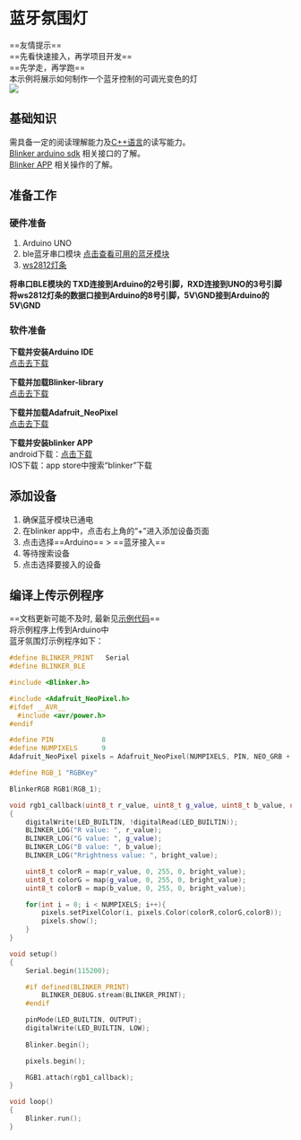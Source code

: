 # 蓝牙氛围灯  
==友情提示==  
==先看快速接入，再学项目开发==  
==先学走，再学跑==  
本示例将展示如何制作一个蓝牙控制的可调光变色的灯  
![](assets/004/01-1524476759000.gif)


## 基础知识
需具备一定的阅读理解能力及[C++语言](https://www.runoob.com/cplusplus/cpp-tutorial.html)的读写能力。  
[Blinker arduino sdk](https://diandeng.tech/doc/arduino-support "Arduino支持") 相关接口的了解。  
[Blinker APP](?file=005-APP使用/02-自定义布局 "自定义布局") 相关操作的了解。  

## 准备工作  
### 硬件准备  
1. Arduino UNO  
2. ble蓝牙串口模块 [点击查看可用的蓝牙模块](?file=003-硬件开发/01-支持的设备 "支持的设备")  
3. [ws2812灯条](https://item.taobao.com/item.htm?id=549246189905)  

**将串口BLE模块的 TXD连接到Arduino的2号引脚，RXD连接到UNO的3号引脚**  
**将ws2812灯条的数据口接到Arduino的8号引脚，5V\GND接到Arduino的5V\GND**  

### 软件准备  
**下载并安装Arduino IDE**  
[点击去下载](https://www.arduino.cn/thread-5838-1-1.html)  

**下载并加载Blinker-library**  
[点击去下载](https://github.com/blinker-iot/blinker-library)  

**下载并加载Adafruit_NeoPixel**  
[点击去下载](https://github.com/adafruit/Adafruit_NeoPixel)  

**下载并安装blinker APP**  
android下载：[点击下载](https://github.com/blinker-iot/app-release/releases)  
IOS下载：app store中搜索“blinker”下载  

## 添加设备  
1. 确保蓝牙模块已通电  
2. 在blinker app中，点击右上角的“+”进入添加设备页面  
3. 点击选择==Arduino== > ==蓝牙接入==  
4. 等待搜索设备  
5. 点击选择要接入的设备  

## 编译上传示例程序  
==文档更新可能不及时, 最新见[示例代码](https://github.com/blinker-iot/blinker-project-example)==  
将示例程序上传到Arduino中  
蓝牙氛围灯示例程序如下：  
```cpp
#define BLINKER_PRINT	Serial
#define BLINKER_BLE

#include <Blinker.h>

#include <Adafruit_NeoPixel.h>
#ifdef __AVR__
  #include <avr/power.h>
#endif

#define PIN            8
#define NUMPIXELS      9
Adafruit_NeoPixel pixels = Adafruit_NeoPixel(NUMPIXELS, PIN, NEO_GRB + NEO_KHZ800);

#define RGB_1 "RGBKey"

BlinkerRGB RGB1(RGB_1);

void rgb1_callback(uint8_t r_value, uint8_t g_value, uint8_t b_value, uint8_t bright_value)
{
    digitalWrite(LED_BUILTIN, !digitalRead(LED_BUILTIN));
    BLINKER_LOG("R value: ", r_value);
    BLINKER_LOG("G value: ", g_value);
    BLINKER_LOG("B value: ", b_value);
    BLINKER_LOG("Rrightness value: ", bright_value);

    uint8_t colorR = map(r_value, 0, 255, 0, bright_value);
    uint8_t colorG = map(g_value, 0, 255, 0, bright_value);
    uint8_t colorB = map(b_value, 0, 255, 0, bright_value);

    for(int i = 0; i < NUMPIXELS; i++){
        pixels.setPixelColor(i, pixels.Color(colorR,colorG,colorB));
        pixels.show();
    }
}

void setup()
{
    Serial.begin(115200);

    #if defined(BLINKER_PRINT)
        BLINKER_DEBUG.stream(BLINKER_PRINT);
    #endif

    pinMode(LED_BUILTIN, OUTPUT);
    digitalWrite(LED_BUILTIN, LOW);
    
    Blinker.begin();

    pixels.begin();

    RGB1.attach(rgb1_callback);
}

void loop()
{
    Blinker.run();
}
```

<!-- ## 控制设备  
1. 在**我的设备**页面点击设备，进入控制面板  
2. 点击右上角 编辑界面 按钮  
3. 添加 **RGB组件**和**滑动条组件**  
4. 点击**RGB组件**将数据键名修改为“rgb”；点击**滑动条组件**将数据键名修改为“SliderKey”  
5. 点击界面右上角保存界面布局   
6. 操作组件即可控制彩灯了   -->